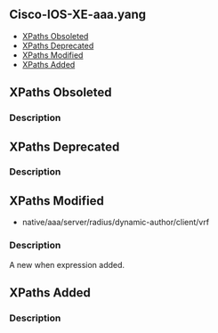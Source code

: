 ## Cisco-IOS-XE-aaa.yang


- [XPaths Obsoleted](#xpaths-obsoleted)
- [XPaths Deprecated](#xpaths-deprecated)
- [XPaths Modified](#xpaths-modified)
- [XPaths Added](#xpaths-added)

## XPaths Obsoleted

### Description

## XPaths Deprecated

### Description

## XPaths Modified

- native/aaa/server/radius/dynamic-author/client/vrf

### Description

A new when expression added.

## XPaths Added

### Description
